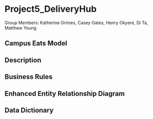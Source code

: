 # Project5_DeliveryHub

Group Members: Katherine Grimes, Casey Oates, Henry Okyere, Di Ta, Matthew Young


## Campus Eats Model

## Description

## Business Rules

## Enhanced Entity Relationship Diagram

## Data Dictionary

